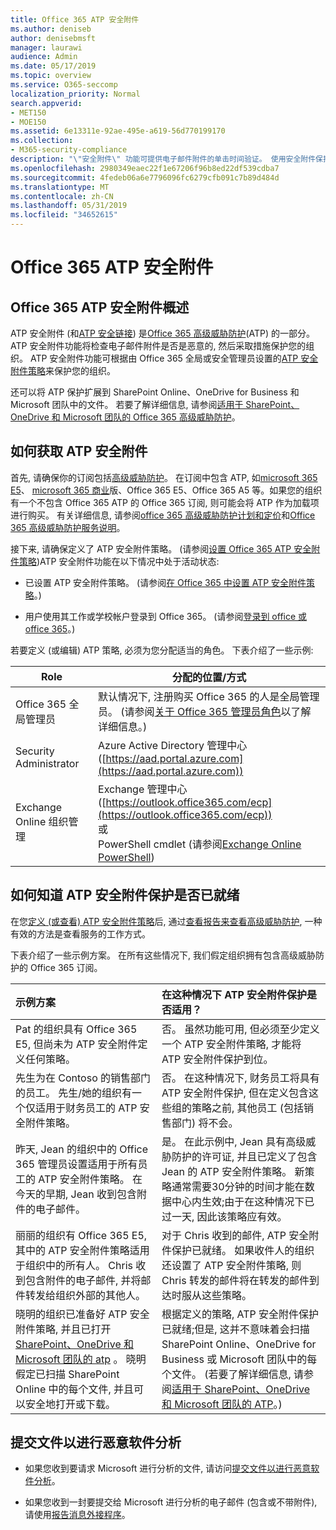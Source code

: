 ```yaml
---
title: Office 365 ATP 安全附件
ms.author: deniseb
author: denisebmsft
manager: laurawi
audience: Admin
ms.date: 05/17/2019
ms.topic: overview
ms.service: O365-seccomp
localization_priority: Normal
search.appverid:
- MET150
- MOE150
ms.assetid: 6e13311e-92ae-495e-a619-56d770199170
ms.collection:
- M365-security-compliance
description: "\"安全附件\" 功能可提供电子邮件附件的单击时间验证。 使用安全附件保护组织免受用户在电子邮件中发送或接收的恶意文件的攻击。"
ms.openlocfilehash: 2980349eaec22f1e67206f96b8ed22df539cdba7
ms.sourcegitcommit: 4fedeb06a6e7796096fc6279cfb091c7b89d484d
ms.translationtype: MT
ms.contentlocale: zh-CN
ms.lasthandoff: 05/31/2019
ms.locfileid: "34652615"
---
```

# <a name="office-365-atp-safe-attachments"></a>Office 365 ATP 安全附件

## <a name="overview-of-office-365-atp-safe-attachments"></a>Office 365 ATP 安全附件概述

ATP 安全附件 (和[ATP 安全链接](atp-safe-links.md)) 是[Office 365 高级威胁防护](office-365-atp.md)(ATP) 的一部分。 ATP 安全附件功能将检查电子邮件附件是否是恶意的, 然后采取措施保护您的组织。 ATP 安全附件功能可根据由 Office 365 全局或安全管理员设置的[ATP 安全附件策略](set-up-atp-safe-attachments-policies.md)来保护您的组织。 
  
还可以将 ATP 保护扩展到 SharePoint Online、OneDrive for Business 和 Microsoft 团队中的文件。 若要了解详细信息, 请参阅[适用于 SharePoint、OneDrive 和 Microsoft 团队的 Office 365 高级威胁防护](atp-for-spo-odb-and-teams.md)。
  
## <a name="how-to-get-atp-safe-attachments"></a>如何获取 ATP 安全附件

首先, 请确保你的订阅包括[高级威胁防护](office-365-atp.md)。 在订阅中包含 ATP, 如[microsoft 365 E5](https://www.microsoft.com/microsoft-365/enterprise/home)、 [microsoft 365 商业](https://www.microsoft.com/microsoft-365/business)版、Office 365 E5、Office 365 A5 等。如果您的组织有一个不包含 Office 365 ATP 的 Office 365 订阅, 则可能会将 ATP 作为加载项进行购买。 有关详细信息, 请参阅[office 365 高级威胁防护计划和定价](https://products.office.com/exchange/advance-threat-protection)和[Office 365 高级威胁防护服务说明](https://docs.microsoft.com/office365/servicedescriptions/office-365-advanced-threat-protection-service-description)。 

接下来, 请确保定义了 ATP 安全附件策略。 (请参阅[设置 Office 365 ATP 安全附件策略](set-up-atp-safe-attachments-policies.md))ATP 安全附件功能在以下情况中处于活动状态:
  
- 已设置 ATP 安全附件策略。 (请参阅[在 Office 365 中设置 ATP 安全附件策略](set-up-atp-safe-attachments-policies.md)。)

- 用户使用其工作或学校帐户登录到 Office 365。 (请参阅[登录到 office 或 office 365](https://support.office.com/article/b9582171-fd1f-4284-9846-bdd72bb28426)。)

若要定义 (或编辑) ATP 策略, 必须为您分配适当的角色。 下表介绍了一些示例:

|Role  |分配的位置/方式  |
|---------|---------|
|Office 365 全局管理员 |默认情况下, 注册购买 Office 365 的人是全局管理员。 (请参阅[关于 Office 365 管理员角色](https://docs.microsoft.com/office365/admin/add-users/about-admin-roles)以了解详细信息。)         |
|Security Administrator |Azure Active Directory 管理中心 ([https://aad.portal.azure.com](https://aad.portal.azure.com))|
|Exchange Online 组织管理 |Exchange 管理中心 ([https://outlook.office365.com/ecp](https://outlook.office365.com/ecp)) <br>或 <br>  PowerShell cmdlet (请参阅[Exchange Online PowerShell](https://docs.microsoft.com/powershell/exchange/exchange-online/exchange-online-powershell?view=exchange-ps)) |

## <a name="how-to-know-if-atp-safe-attachments-protection-is-in-place"></a>如何知道 ATP 安全附件保护是否已就绪

在您[定义 (或查看) ATP 安全附件策略](set-up-atp-safe-attachments-policies.md)后, 通过[查看报告来查看高级威胁防护](view-reports-for-atp.md), 一种有效的方法是查看服务的工作方式。
  
下表介绍了一些示例方案。 在所有这些情况下, 我们假定组织拥有包含高级威胁防护的 Office 365 订阅。
  
|**示例方案**|**在这种情况下 ATP 安全附件保护是否适用？**|
|:-----|:-----|
|Pat 的组织具有 Office 365 E5, 但尚未为 ATP 安全附件定义任何策略。  <br/> |否。 虽然功能可用, 但必须至少定义一个 ATP 安全附件策略, 才能将 ATP 安全附件保护到位。  <br/> |
|先生为在 Contoso 的销售部门的员工。 先生/她的组织有一个仅适用于财务员工的 ATP 安全附件策略。  <br/> |否。 在这种情况下, 财务员工将具有 ATP 安全附件保护, 但在定义包含这些组的策略之前, 其他员工 (包括销售部门) 将不会。  <br/> |
|昨天, Jean 的组织中的 Office 365 管理员设置适用于所有员工的 ATP 安全附件策略。 在今天的早期, Jean 收到包含附件的电子邮件。  <br/> |是。 在此示例中, Jean 具有高级威胁防护的许可证, 并且已定义了包含 Jean 的 ATP 安全附件策略。 新策略通常需要30分钟的时间才能在数据中心内生效;由于在这种情况下已过一天, 因此该策略应有效。  <br/> |
|丽丽的组织有 Office 365 E5, 其中的 ATP 安全附件策略适用于组织中的所有人。 Chris 收到包含附件的电子邮件, 并将邮件转发给组织外部的其他人。  <br/> |对于 Chris 收到的邮件, ATP 安全附件保护已就绪。 如果收件人的组织还设置了 ATP 安全附件策略, 则 Chris 转发的邮件将在转发的邮件到达时服从这些策略。  <br/> |
|晓明的组织已准备好 ATP 安全附件策略, 并且已打开[SharePoint、OneDrive 和 Microsoft 团队的 atp](atp-for-spo-odb-and-teams.md) 。 晓明假定已扫描 SharePoint Online 中的每个文件, 并且可以安全地打开或下载。  <br/> |根据定义的策略, ATP 安全附件保护已就绪;但是, 这并不意味着会扫描 SharePoint Online、OneDrive for Business 或 Microsoft 团队中的每个文件。 (若要了解详细信息, 请参阅[适用于 SharePoint、OneDrive 和 Microsoft 团队的 ATP](atp-for-spo-odb-and-teams.md)。)  <br/> |

## <a name="submitting-files-for-malware-analysis"></a>提交文件以进行恶意软件分析

- 如果您收到要请求 Microsoft 进行分析的文件, 请访问[提交文件以进行恶意软件分析](https://aka.ms/wdsi/submit)。

- 如果您收到一封要提交给 Microsoft 进行分析的电子邮件 (包含或不带附件), 请使用[报告消息外接程序](enable-the-report-message-add-in.md)。
